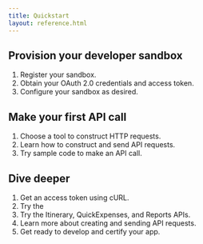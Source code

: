 ```yaml
---
title: Quickstart
layout: reference.html
---
```


## Provision your developer sandbox

1.  Register your sandbox.
2.  Obtain your OAuth 2.0 credentials and access token.
3.  Configure your sandbox as desired.

## Make your first API call

1.  Choose a tool to construct HTTP requests.
2.  Learn how to construct and send API requests.
3.  Try sample code to make an API call.

## Dive deeper

1.  Get an access token using cURL.
2.  Try the
3.  Try the Itinerary, QuickExpenses, and Reports APIs.
4.  Learn more about creating and sending API requests. 
5.  Get ready to develop and certify your app.

